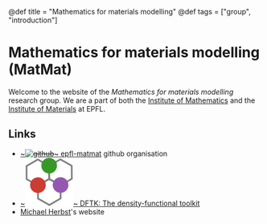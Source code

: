 @def title = "Mathematics for materials modelling"
@def tags = ["group", "introduction"]

# Mathematics for materials modelling (MatMat)

Welcome to the website of the *Mathematics for materials modelling* research group.
We are a part of both
the [Institute of Mathematics](https://www.epfl.ch/schools/sb/research/math/)
and the
[Institute of Materials](https://sti.epfl.ch/imx/)
at EPFL.

## Links
- [~~~<img class="logo" alt="github" src="/assets/github.png" />~~~ epfl-matmat](https://github.com/epfl-matmat) github organisation
- [~~~<img class="logo" alt="dftk" src="/assets/DFTK_48.svg" />~~~ DFTK: The density-functional toolkit](https://dftk.org)
- [Michael Herbst](https://michael-herbst.com)'s website

